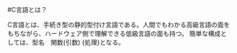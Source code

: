 #C言語とは？

C言語とは、手続き型の静的型付け言語である。人間でもわかる高級言語の面をもちながら、ハードウェア側で理解できる低級言語の面も持つ。
簡単な構成としては、型名　関数(引数) {処理}となる。
